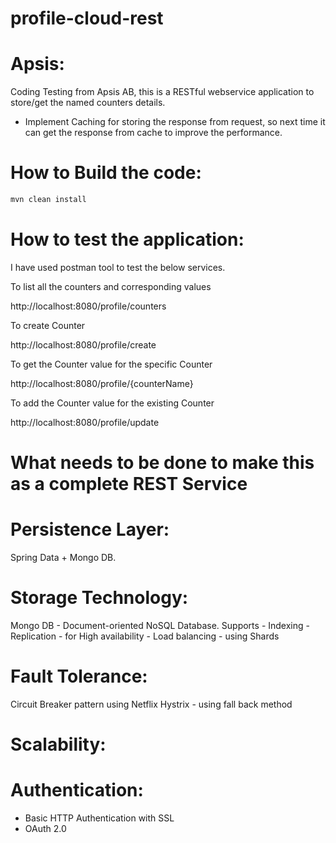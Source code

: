# profile-cloud-rest
Apsis:
=======
Coding Testing from Apsis AB, this is a RESTful webservice application to store/get the named counters details.

 - Implement Caching for storing the response from request, so next time it can get the response from cache to improve the performance.


How to Build the code:
======================
```sh
mvn clean install
```

How to test the application:
============================

I have used postman tool to test the below services.

To list all the counters and corresponding values

http://localhost:8080/profile/counters

To create Counter

http://localhost:8080/profile/create

To get the Counter value for the specific Counter

http://localhost:8080/profile/{counterName}


To add the Counter value for the existing Counter

http://localhost:8080/profile/update

What needs to be done to make this as a complete REST Service
=============================================================

Persistence Layer:
==================
Spring Data + Mongo DB.

Storage Technology:
==================
Mongo DB - Document-oriented NoSQL Database.
Supports
	- Indexing
	- Replication - for High availability
	- Load balancing - using Shards

Fault Tolerance:
================

Circuit Breaker pattern using Netflix Hystrix
	- using fall back method

Scalability:
===========



Authentication:
==============

- Basic HTTP Authentication with SSL
- OAuth 2.0
